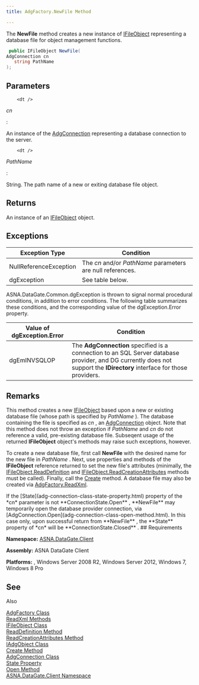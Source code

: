 ```yaml
---
title: AdgFactory.NewFile Method

---
```


The **NewFile** method creates a new instance of [IFileObject](ifile-object-class.html) representing a database file for object management functions.

```cs
 public IFileObject NewFile(
AdgConnection cn
   string PathName
);
```


## Parameters


        <dt />


*cn* 
<dl>
: 

An instance of the [AdgConnection](adg-connection-class.html) representing a database connection to the server.

        <dt />
</dl>

*PathName* 
<dl>
: 

String. The path name of a new or exiting database file object.

</dl>

## Returns

An instance of an [IFileObject](ifile-object-class.html) object.
## Exceptions



| Exception Type | Condition |
| ---- | ---- |
| NullReferenceException | The *cn* and/or *PathName* parameters are null references. |
| dgException | See table below. |



ASNA.DataGate.Common.dgException is thrown to signal normal procedural conditions, in addition to error conditions. The following table summarizes these conditions, and the corresponding value of the <span>dgException.Error</span> property.


| Value of dgException.Error | Condition |
| ---- | ---- |
| dgEmINVSQLOP | The **AdgConnection** specified is a connection to an SQL Server database provider, and DG currently does not support the **IDirectory** interface for those providers. |



## Remarks

This method creates a new [IFileObject](ifile-object-class.html) based upon a new or existing database file (whose path is specified by *PathName* ). The database containing the file is specified as *cn* , an [ AdgConnection](adg-connection-class-state-property.html) object. Note that this method does not throw an exception if *PathName* and *cn* do not reference a valid, pre-existing database file. Subseqent usage of the returned **IFileObject** object's methods may raise such exceptions, however. 

To create a new database file, first call **NewFile** with the desired name for the new file in *PathName* . Next, use properties and methods of the **IFileObject** reference returned to set the new file's attributes (minimally, the [ IFileObject.ReadDefinition](ifile-object-class-read-definition-method.html) and [ IFileObject.ReadCreationAttributes](ifile-object-class-read-creation-attributes-method.html) methods must be called). Finally, call the [Create](iadg-object-class-create-method.html) method. A database file may also be created via [ AdgFactory.ReadXml](adg-factory-class-read-xml-methods.html).

<p class="normal">If the [State](adg-connection-class-state-property.html) property of the *cn* parameter is not **ConnectionState.Open** , **NewFile** may temporarily open the database provider connection, via [AdgConnection.Open](adg-connection-class-open-method.html). In this case only, upon successful return from **NewFile** , the **State** property of *cn* will be **ConnectionState.Closed** .
## Requirements

<span> **Namespace:** [ASNA.DataGate.Client](datagate-client-namespace.html) </span> 

<span> **Assembly:** ASNA DataGate Client</span> 

<span> **Platforms:** , Windows Server 2008 R2, Windows Server 2012, Windows 7, Windows 8</span> Pro
## See 
Also


[AdgFactory Class](adg-factory-class.html)
      <br />
[ReadXml Methods](adg-factory-class-read-xml-methods.html)
      <br />
[IFileObject Class](ifile-object-class.html)
      <br />
[ReadDefinition Method](ifile-object-class-read-definition-method.html)
      <br />
      [ReadCreationAttributes 
					Method](ifile-object-class-read-creation-attributes-method.html)
      <br />
[IAdgObject Class](iadg-object-class.html)
      <br />
[Create Method](iadg-object-class-create-method.html)
      <br />
[AdgConnection Class](adg-connection-class.html)
      <br />
[State Property](adg-connection-class-state-property.html)
      <br />
[Open Method](adg-connection-class-open-method.html)
      <br />
[ASNA.DataGate.Client Namespace](datagate-client-namespace.html)

